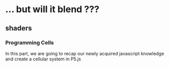 # ... but will it blend ???
## shaders

### Programming Cells

In this part, we are going to recap our newly acquired javascript knowledge
and create a cellular system in P5.js
